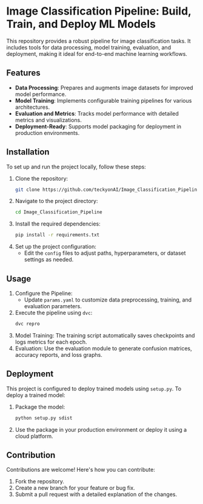 # Image Classification Pipeline: Build, Train, and Deploy ML Models

This repository provides a robust pipeline for image classification tasks. It includes tools for data processing, model training, evaluation, and deployment, making it ideal for end-to-end machine learning workflows.

## Features
- **Data Processing**: Prepares and augments image datasets for improved model performance.
- **Model Training**: Implements configurable training pipelines for various architectures.
- **Evaluation and Metrics**: Tracks model performance with detailed metrics and visualizations.
- **Deployment-Ready**: Supports model packaging for deployment in production environments.

## Installation

To set up and run the project locally, follow these steps:

1. Clone the repository:
   ```bash
   git clone https://github.com/teckyonAI/Image_Classification_Pipeline.git

2. Navigate to the project directory:
   ```bash
   cd Image_Classification_Pipeline

3. Install the required dependencies:
    ```bash
    pip install -r requirements.txt

4. Set up the project configuration:
   - Edit the `config` files to adjust paths, hyperparameters, or dataset settings as needed.

## Usage

1. Configure the Pipeline:
   - Update `params.yaml` to customize data preprocessing, training, and evaluation parameters.
2. Execute the pipeline using `dvc`:
    ```bash
    dvc repro
3. Model Training: The training script automatically saves checkpoints and logs metrics for each epoch.
4. Evaluation: Use the evaluation module to generate confusion matrices, accuracy reports, and loss graphs.

## Deployment

This project is configured to deploy trained models using `setup.py`. To deploy a trained model:
1. Package the model:
    ```bash
    python setup.py sdist
2. Use the package in your production environment or deploy it using a cloud platform.

## Contribution

Contributions are welcome! Here's how you can contribute:
1. Fork the repository.
2. Create a new branch for your feature or bug fix.
3. Submit a pull request with a detailed explanation of the changes.

